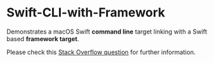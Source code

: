 # Swift-CLI-with-Framework

Demonstrates a macOS Swift **command line** target linking with a Swift based **framework target**.

Please check this [Stack Overflow question][so-answer] for further information.

[so-answer]: https://stackoverflow.com/a/54994662/819340
